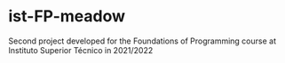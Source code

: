 # ist-FP-meadow
Second project developed for the Foundations of Programming course at Instituto Superior Técnico in 2021/2022
